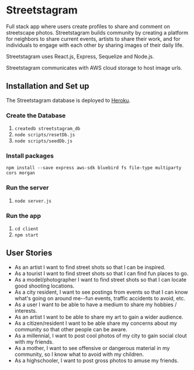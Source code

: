 # Streetstagram
Full stack app where users create profiles to share and comment on streetscape photos. Streetstagram builds community by
creating a platform for neighbors to share current events, artists to share their work, and for individuals to engage with
each other by sharing images of their daily life.

Streetstagram uses React.js, Express, Sequelize and Node.js. 

Streetstagram communicates with AWS cloud storage to host image urls.

## Installation and Set up
The Streetstagram database is deployed to [Heroku](https://streetstagram.herokuapp.com/).

### Create the Database

1. `createdb streetstagram_db`
1. `node scripts/resetDb.js`
1. `node scripts/seedDb.js`

### Install packages
`npm install --save express aws-sdk bluebird fs file-type multiparty cors morgan`

### Run the server

1. `node server.js`

### Run the app

1. `cd client`
1. `npm start`


## User Stories
- As an artist I want to find street shots so that I can be inspired.  
- As a tourist I want to find street shots so that I can find fun places to go.
- As a model/photographer I want to find street shots so that I can locate good shooting locations.
- As a city resident, I want to see postings from events so that I can know what's going on around me--fun events, traffic 
accidents to avoid, etc.
- As a user I want to be able to have a medium to share my hobbies / interests.
- As an artist  I want to be able to share my art to gain a wider audience.
- As a citizen/resident  I want to be able share my concerns about my community so that other people can be aware.
- As a millennial, I want to post cool photos of my city to gain social clout with my friends.
- As a mother, I want to see offensive or dangerous material in my community, so I know what to avoid with my children.
- As a highschooler, I want to post gross photos to amuse my friends.
